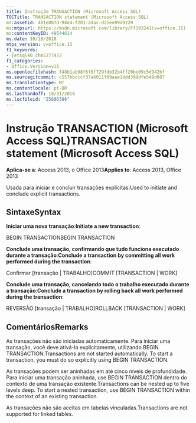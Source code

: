 ```yaml
---
title: Instrução TRANSACTION (Microsoft Access SQL)
TOCTitle: TRANSACTION statement (Microsoft Access SQL)
ms:assetid: 481e807d-94e4-f201-adac-d25ee89d9220
ms:mtpsurl: https://msdn.microsoft.com/library/Ff193241(v=office.15)
ms:contentKeyID: 48544614
ms.date: 10/18/2018
mtps_version: v=office.15
f1_keywords:
- jetsql40.chm5277472
f1_categories:
- Office.Version=v15
ms.openlocfilehash: f48b1ab98f6f0f729fdb32b4ff20be09c5d942bf
ms.sourcegitcommit: c557bbcccf37a6011f89aae1ddd399dfe549d087
ms.translationtype: MT
ms.contentlocale: pt-BR
ms.lasthandoff: 10/31/2018
ms.locfileid: "25886386"
---
```

# <a name="transaction-statement-microsoft-access-sql"></a><span data-ttu-id="92c6d-102">Instrução TRANSACTION (Microsoft Access SQL)</span><span class="sxs-lookup"><span data-stu-id="92c6d-102">TRANSACTION statement (Microsoft Access SQL)</span></span>

<span data-ttu-id="92c6d-103">**Aplica-se a**: Access 2013, o Office 2013</span><span class="sxs-lookup"><span data-stu-id="92c6d-103">**Applies to**: Access 2013, Office 2013</span></span>

<span data-ttu-id="92c6d-104">Usada para iniciar e concluir transações explícitas.</span><span class="sxs-lookup"><span data-stu-id="92c6d-104">Used to initiate and conclude explicit transactions.</span></span>

## <a name="syntax"></a><span data-ttu-id="92c6d-105">Sintaxe</span><span class="sxs-lookup"><span data-stu-id="92c6d-105">Syntax</span></span>

<span data-ttu-id="92c6d-106">**Iniciar uma nova transação**:</span><span class="sxs-lookup"><span data-stu-id="92c6d-106">**Initiate a new transaction**:</span></span>

<span data-ttu-id="92c6d-107">BEGIN TRANSACTION</span><span class="sxs-lookup"><span data-stu-id="92c6d-107">BEGIN TRANSACTION</span></span>

<span data-ttu-id="92c6d-108">**Conclude uma transação, confirmando que tudo funciona executado durante a transação**:</span><span class="sxs-lookup"><span data-stu-id="92c6d-108">**Conclude a transaction by committing all work performed during the transaction**:</span></span>

<span data-ttu-id="92c6d-109">Confirmar \[transação | TRABALHO\]</span><span class="sxs-lookup"><span data-stu-id="92c6d-109">COMMIT \[TRANSACTION | WORK\]</span></span>

<span data-ttu-id="92c6d-110">**Conclude uma transação, cancelando todo o trabalho executado durante a transação**:</span><span class="sxs-lookup"><span data-stu-id="92c6d-110">**Conclude a transaction by rolling back all work performed during the transaction**:</span></span>

<span data-ttu-id="92c6d-111">REVERSÃO \[transação | TRABALHO\]</span><span class="sxs-lookup"><span data-stu-id="92c6d-111">ROLLBACK \[TRANSACTION | WORK\]</span></span>

## <a name="remarks"></a><span data-ttu-id="92c6d-112">Comentários</span><span class="sxs-lookup"><span data-stu-id="92c6d-112">Remarks</span></span>

<span data-ttu-id="92c6d-p101">As transações não são iniciadas automaticamente. Para iniciar uma transação, você deve ativá-la explicitamente, utilizando BEGIN TRANSACTION.</span><span class="sxs-lookup"><span data-stu-id="92c6d-p101">Transactions are not started automatically. To start a transaction, you must do so explicitly using BEGIN TRANSACTION.</span></span>

<span data-ttu-id="92c6d-p102">As transações podem ser aninhadas em até cinco níveis de profundidade. Para iniciar uma transação aninhada, use BEGIN TRANSACTION dentro do contexto de uma transação existente.</span><span class="sxs-lookup"><span data-stu-id="92c6d-p102">Transactions can be nested up to five levels deep. To start a nested transaction, use BEGIN TRANSACTION within the context of an existing transaction.</span></span>

<span data-ttu-id="92c6d-117">As transações não são aceitas em tabelas vinculadas.</span><span class="sxs-lookup"><span data-stu-id="92c6d-117">Transactions are not supported for linked tables.</span></span>

